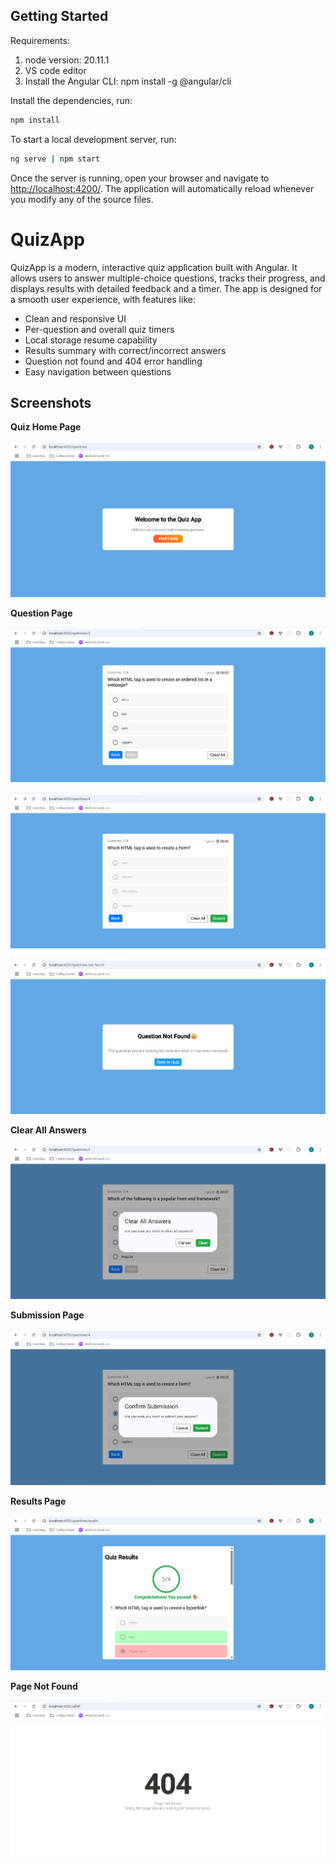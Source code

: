 ## Getting Started

Requirements:

1. node version: 20.11.1
2. VS code editor
3. Install the Angular CLI: npm install -g @angular/cli

Install the dependencies, run:

```bash
npm install
```

To start a local development server, run:

```bash
ng serve | npm start
```

Once the server is running, open your browser and navigate to [http://localhost:4200/](http://localhost:4200/). The application will automatically reload whenever you modify any of the source files.

# QuizApp

QuizApp is a modern, interactive quiz application built with Angular. It allows users to answer multiple-choice questions, tracks their progress, and displays results with detailed feedback and a timer. The app is designed for a smooth user experience, with features like:

- Clean and responsive UI
- Per-question and overall quiz timers
- Local storage resume capability
- Results summary with correct/incorrect answers
- Question not found and 404 error handling
- Easy navigation between questions

## Screenshots

<!-- Paste screenshots or GIFs of your app below -->

**Quiz Home Page**

![Quiz Home](public/images/home-page.png)

**Question Page**

![Question Page](public/images/question-page.png)

![Timer](public/images/question-time-exceeded.png)

![Question Not Found](public/images/question-not-found-page.png)

**Clear All Answers**

![Clear All Answers](public/images/clear-all-answers.png)

**Submission Page**

![Submission](public/images/submission-page.png)

**Results Page**

![Results Page](public/images/results-page.png)

**Page Not Found**

![Page Not Found](public/images/page-not-found.png)
